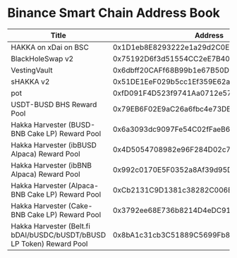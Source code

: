 # Binance Smart Chain Address Book

| Title | Address | Link |
| -------- | -------- | -------- |
| HAKKA on xDai on BSC     | 0x1D1eb8E8293222e1a29d2C0E4cE6C0Acfd89AaaC     |  [<img src="https://i.imgur.com/8qp1bnw.png">](https://bscscan.com/address/0x1d1eb8e8293222e1a29d2c0e4ce6c0acfd89aaac)  |
| BlackHoleSwap v2     | 0x75192D6f3d51554CC2eE7B40C3aAc5f97934ce7E     |  [<img src="https://i.imgur.com/8qp1bnw.png">](https://bscscan.com/address/0x75192D6f3d51554CC2eE7B40C3aAc5f97934ce7E)  |
| VestingVault     | 0x6dbff20CAFf68B99b1e67B50D14A9D7BBdfA94DC     |  [<img src="https://i.imgur.com/8qp1bnw.png">](https://bscscan.com/address/0x6dbff20caff68b99b1e67b50d14a9d7bbdfa94dc)  |
| sHAKKA v2     | 0x51DE1EeF029b5cc1Ef359E62aA98101F56f29bE6     |  [<img src="https://i.imgur.com/8qp1bnw.png">](https://bscscan.com/address/0x51de1eef029b5cc1ef359e62aa98101f56f29be6)  |
| pot     | 0xfD091F4D523f9741Aa0712e57bd590FF2F30bD94     |  [<img src="https://i.imgur.com/8qp1bnw.png">](https://bscscan.com/address/0xfd091f4d523f9741aa0712e57bd590ff2f30bd94)  |
| USDT-BUSD BHS Reward Pool     | 0x79EB6F02E9aC26a6fbc4e73DEE0b8991D0c55F4a     |  [<img src="https://i.imgur.com/8qp1bnw.png">](https://bscscan.com/address/0x79eb6f02e9ac26a6fbc4e73dee0b8991d0c55f4a)  |
| Hakka Harvester (BUSD-BNB Cake LP) Reward Pool     | 0x6a3093dc9097Fe54C02fFaeB64B6e3A52f4642C8     |  [<img src="https://i.imgur.com/8qp1bnw.png">](https://bscscan.com/address/0x6a3093dc9097Fe54C02fFaeB64B6e3A52f4642C8)  |
| Hakka Harvester (ibBUSD Alpaca) Reward Pool     | 0x4D5054708982e96F284D02c7a46F31d6f7291C56     |  [<img src="https://i.imgur.com/8qp1bnw.png">](https://bscscan.com/address/0x4D5054708982e96F284D02c7a46F31d6f7291C56)  |
| Hakka Harvester (ibBNB Alpaca) Reward Pool     | 0x992c0170E5F0352a8Af39d95Dc15FB5EDcEd852C     |  [<img src="https://i.imgur.com/8qp1bnw.png">](https://bscscan.com/address/0x992c0170E5F0352a8Af39d95Dc15FB5EDcEd852C)  |
| Hakka Harvester (Alpaca-BNB Cake LP) Reward Pool     | 0xCb2131C9D1381c38282C006EAa56DE26BD99888E     |  [<img src="https://i.imgur.com/8qp1bnw.png">](https://bscscan.com/address/0xcb2131c9d1381c38282c006eaa56de26bd99888e)  |
| Hakka Harvester (Cake-BNB Cake LP) Reward Pool     | 0x3792ee68E736b8214D4eDC91b1B3340B525e00BF     |  [<img src="https://i.imgur.com/8qp1bnw.png">](https://bscscan.com/address/0x3792ee68E736b8214D4eDC91b1B3340B525e00BF)  |
| Hakka Harvester (Belt.fi bDAI/bUSDC/bUSDT/bBUSD LP Token) Reward Pool     | 0x8bA1c31cb3C51889C5699Fb8121e3c01DBC53B96     |  [<img src="https://i.imgur.com/8qp1bnw.png">](https://bscscan.com/address/0x8bA1c31cb3C51889C5699Fb8121e3c01DBC53B96)  |
